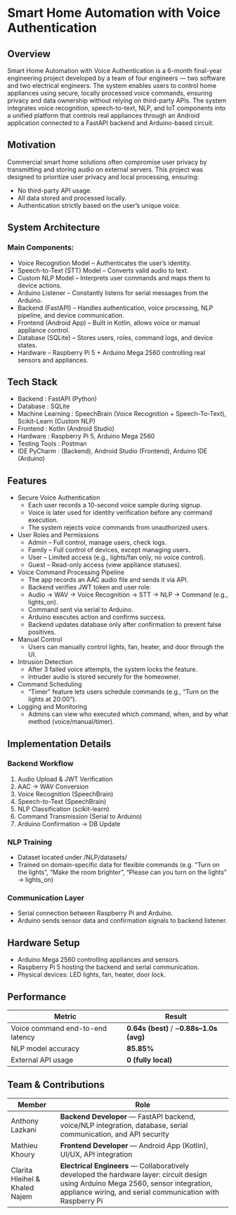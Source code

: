# Smart Home Automation with Voice Authentication
## Overview
Smart Home Automation with Voice Authentication is a 6-month final-year engineering project developed by a team of four engineers — two software and two electrical engineers.
The system enables users to control home appliances using secure, locally processed voice commands, ensuring privacy and data ownership without relying on third-party APIs.
The system integrates voice recognition, speech-to-text, NLP, and IoT components into a unified platform that controls real appliances through an Android application connected to a FastAPI backend and Arduino-based circuit.

## Motivation
Commercial smart home solutions often compromise user privacy by transmitting and storing audio on external servers.
This project was designed to prioritize user privacy and local processing, ensuring:
- No third-party API usage.
- All data stored and processed locally.
- Authentication strictly based on the user’s unique voice.

## System Architecture
### Main Components:
- Voice Recognition Model – Authenticates the user’s identity.
- Speech-to-Text (STT) Model – Converts valid audio to text.
- Custom NLP Model – Interprets user commands and maps them to device actions.
- Arduino Listener – Constantly listens for serial messages from the Arduino.
- Backend (FastAPI) – Handles authentication, voice processing, NLP pipeline, and device communication.
- Frontend (Android App) – Built in Kotlin, allows voice or manual appliance control.
- Database (SQLite) – Stores users, roles, command logs, and device states.
- Hardware – Raspberry Pi 5 + Arduino Mega 2560 controlling real sensors and appliances.

## Tech Stack
- Backend :	FastAPI (Python)
- Database :	SQLite
- Machine Learning :	SpeechBrain (Voice Recognition + Speech-To-Text), Scikit-Learn (Custom NLP)
- Frontend :	Kotlin (Android Studio)
- Hardware :	Raspberry Pi 5, Arduino Mega 2560
- Testing Tools :	Postman
- IDE	PyCharm : (Backend), Android Studio (Frontend), Arduino IDE (Arduino)

## Features
* Secure Voice Authentication
  * Each user records a 10-second voice sample during signup.
  * Voice is later used for identity verification before any command execution.
  * The system rejects voice commands from unauthorized users.
* User Roles and Permissions
  * Admin – Full control, manage users, check logs.
  * Family – Full control of devices, except managing users.
  * User – Limited access (e.g., lights/fan only, no voice control).
  * Guest – Read-only access (view appliance statuses).
* Voice Command Processing Pipeline
  * The app records an AAC audio file and sends it via API.
  * Backend verifies JWT token and user role.
  * Audio → WAV → Voice Recognition → STT → NLP → Command (e.g., lights_on).
  * Command sent via serial to Arduino.
  * Arduino executes action and confirms success.
  * Backend updates database only after confirmation to prevent false positives.
* Manual Control
  * Users can manually control lights, fan, heater, and door through the UI.
* Intrusion Detection
  * After 3 failed voice attempts, the system locks the feature.
  * Intruder audio is stored securely for the homeowner.
* Command Scheduling
  * “Timer” feature lets users schedule commands (e.g., “Turn on the lights at 20:00”).
* Logging and Monitoring
  * Admins can view who executed which command, when, and by what method (voice/manual/timer).

## Implementation Details
### Backend Workflow
1. Audio Upload & JWT Verification
2. AAC → WAV Conversion
3. Voice Recognition (SpeechBrain)
4. Speech-to-Text (SpeechBrain)
5. NLP Classification (scikit-learn)
6. Command Transmission (Serial to Arduino)
7. Arduino Confirmation → DB Update

### NLP Training
* Dataset located under /NLP/datasets/
* Trained on domain-specific data for flexible commands (e.g. “Turn on the lights”, “Make the room brighter”, “Please can you turn on the lights” → lights_on)

### Communication Layer
* Serial connection between Raspberry Pi and Arduino.
* Arduino sends sensor data and confirmation signals to backend listener.

## Hardware Setup
* Arduino Mega 2560 controlling appliances and sensors.
* Raspberry Pi 5 hosting the backend and serial communication.
* Physical devices: LED lights, fan, heater, door lock.

## Performance
| Metric                           | Result                                   |
| -------------------------------- | ---------------------------------------- |
| Voice command end-to-end latency | **0.64s (best)** / ~**0.88s–1.0s (avg)** |
| NLP model accuracy               | **85.85%**                               |
| External API usage               | **0 (fully local)**                      |


## Team & Contributions
| Member | Role |
|---------|------|
| Anthony Lazkani | **Backend Developer** — FastAPI backend, voice/NLP integration, database, serial communication, and API security |
| Mathieu Khoury  | **Frontend Developer** — Android App (Kotlin), UI/UX, API integration |
| Clarita Hleihel & Khaled Najem | **Electrical Engineers** — Collaboratively developed the hardware layer: circuit design using Arduino Mega 2560, sensor integration, appliance wiring, and serial communication with Raspberry Pi |



